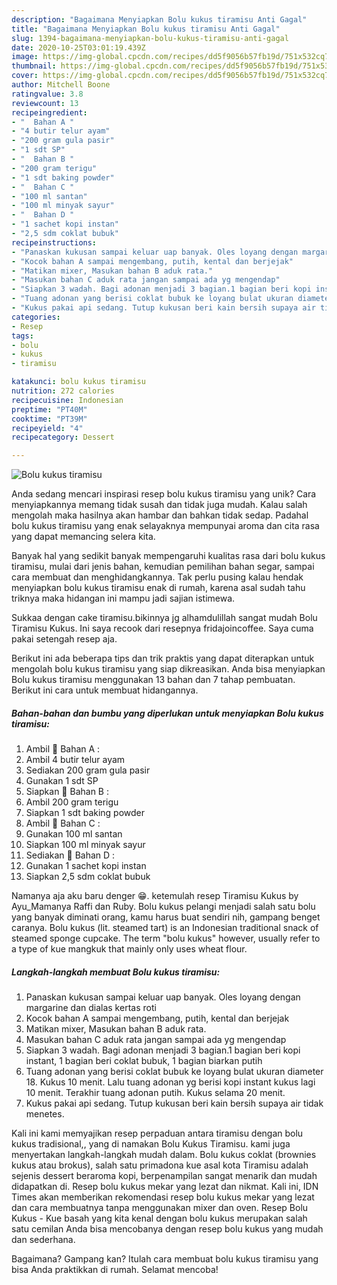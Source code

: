 ```yaml
---
description: "Bagaimana Menyiapkan Bolu kukus tiramisu Anti Gagal"
title: "Bagaimana Menyiapkan Bolu kukus tiramisu Anti Gagal"
slug: 1394-bagaimana-menyiapkan-bolu-kukus-tiramisu-anti-gagal
date: 2020-10-25T03:01:19.439Z
image: https://img-global.cpcdn.com/recipes/dd5f9056b57fb19d/751x532cq70/bolu-kukus-tiramisu-foto-resep-utama.jpg
thumbnail: https://img-global.cpcdn.com/recipes/dd5f9056b57fb19d/751x532cq70/bolu-kukus-tiramisu-foto-resep-utama.jpg
cover: https://img-global.cpcdn.com/recipes/dd5f9056b57fb19d/751x532cq70/bolu-kukus-tiramisu-foto-resep-utama.jpg
author: Mitchell Boone
ratingvalue: 3.8
reviewcount: 13
recipeingredient:
- "  Bahan A "
- "4 butir telur ayam"
- "200 gram gula pasir"
- "1 sdt SP"
- "  Bahan B "
- "200 gram terigu"
- "1 sdt baking powder"
- "  Bahan C "
- "100 ml santan"
- "100 ml minyak sayur"
- "  Bahan D "
- "1 sachet kopi instan"
- "2,5 sdm coklat bubuk"
recipeinstructions:
- "Panaskan kukusan sampai keluar uap banyak. Oles loyang dengan margarine dan dialas kertas roti"
- "Kocok bahan A sampai mengembang, putih, kental dan berjejak"
- "Matikan mixer, Masukan bahan B aduk rata."
- "Masukan bahan C aduk rata jangan sampai ada yg mengendap"
- "Siapkan 3 wadah. Bagi adonan menjadi 3 bagian.1 bagian beri kopi instant, 1 bagian beri coklat bubuk, 1 bagian biarkan putih"
- "Tuang adonan yang berisi coklat bubuk ke loyang bulat ukuran diameter 18. Kukus 10 menit. Lalu tuang adonan yg berisi kopi instant kukus lagi 10 menit. Terakhir tuang adonan putih. Kukus selama 20 menit."
- "Kukus pakai api sedang. Tutup kukusan beri kain bersih supaya air tidak menetes."
categories:
- Resep
tags:
- bolu
- kukus
- tiramisu

katakunci: bolu kukus tiramisu 
nutrition: 272 calories
recipecuisine: Indonesian
preptime: "PT40M"
cooktime: "PT39M"
recipeyield: "4"
recipecategory: Dessert

---
```



![Bolu kukus tiramisu](https://img-global.cpcdn.com/recipes/dd5f9056b57fb19d/751x532cq70/bolu-kukus-tiramisu-foto-resep-utama.jpg)

Anda sedang mencari inspirasi resep bolu kukus tiramisu yang unik? Cara menyiapkannya memang tidak susah dan tidak juga mudah. Kalau salah mengolah maka hasilnya akan hambar dan bahkan tidak sedap. Padahal bolu kukus tiramisu yang enak selayaknya mempunyai aroma dan cita rasa yang dapat memancing selera kita.

Banyak hal yang sedikit banyak mempengaruhi kualitas rasa dari bolu kukus tiramisu, mulai dari jenis bahan, kemudian pemilihan bahan segar, sampai cara membuat dan menghidangkannya. Tak perlu pusing kalau hendak menyiapkan bolu kukus tiramisu enak di rumah, karena asal sudah tahu triknya maka hidangan ini mampu jadi sajian istimewa.

Sukkaa dengan cake tiramisu.bikinnya jg alhamdulillah sangat mudah Bolu Tiramisu Kukus. Ini saya recook dari resepnya fridajoincoffee. Saya cuma pakai setengah resep aja.


Berikut ini ada beberapa tips dan trik praktis yang dapat diterapkan untuk mengolah bolu kukus tiramisu yang siap dikreasikan. Anda bisa menyiapkan Bolu kukus tiramisu menggunakan 13 bahan dan 7 tahap pembuatan. Berikut ini cara untuk membuat hidangannya.

<!--inarticleads1-->

##### Bahan-bahan dan bumbu yang diperlukan untuk menyiapkan Bolu kukus tiramisu:

1. Ambil  🍰 Bahan A :
1. Ambil 4 butir telur ayam
1. Sediakan 200 gram gula pasir
1. Gunakan 1 sdt SP
1. Siapkan  🍰 Bahan B :
1. Ambil 200 gram terigu
1. Siapkan 1 sdt baking powder
1. Ambil  🍰 Bahan C :
1. Gunakan 100 ml santan
1. Siapkan 100 ml minyak sayur
1. Sediakan  🍰 Bahan D :
1. Gunakan 1 sachet kopi instan
1. Siapkan 2,5 sdm coklat bubuk


Namanya aja aku baru denger 😁. ketemulah resep Tiramisu Kukus by Ayu_Mamanya Raffi dan Ruby. Bolu kukus pelangi menjadi salah satu bolu yang banyak diminati orang, kamu harus buat sendiri nih, gampang benget caranya. Bolu kukus (lit. steamed tart) is an Indonesian traditional snack of steamed sponge cupcake. The term &#34;bolu kukus&#34; however, usually refer to a type of kue mangkuk that mainly only uses wheat flour. 

<!--inarticleads2-->

##### Langkah-langkah membuat Bolu kukus tiramisu:

1. Panaskan kukusan sampai keluar uap banyak. Oles loyang dengan margarine dan dialas kertas roti
1. Kocok bahan A sampai mengembang, putih, kental dan berjejak
1. Matikan mixer, Masukan bahan B aduk rata.
1. Masukan bahan C aduk rata jangan sampai ada yg mengendap
1. Siapkan 3 wadah. Bagi adonan menjadi 3 bagian.1 bagian beri kopi instant, 1 bagian beri coklat bubuk, 1 bagian biarkan putih
1. Tuang adonan yang berisi coklat bubuk ke loyang bulat ukuran diameter 18. Kukus 10 menit. Lalu tuang adonan yg berisi kopi instant kukus lagi 10 menit. Terakhir tuang adonan putih. Kukus selama 20 menit.
1. Kukus pakai api sedang. Tutup kukusan beri kain bersih supaya air tidak menetes.


Kali ini kami memyajikan resep perpaduan antara tiramisu dengan bolu kukus tradisional,, yang di namakan Bolu Kukus Tiramisu. kami juga menyertakan langkah-langkah mudah dalam. Bolu kukus coklat (brownies kukus atau brokus), salah satu primadona kue asal kota Tiramisu adalah sejenis dessert beraroma kopi, berpenampilan sangat menarik dan mudah didapatkan di. Resep bolu kukus mekar yang lezat dan nikmat. Kali ini, IDN Times akan memberikan rekomendasi resep bolu kukus mekar yang lezat dan cara membuatnya tanpa menggunakan mixer dan oven. Resep Bolu Kukus - Kue basah yang kita kenal dengan bolu kukus merupakan salah satu cemilan Anda bisa mencobanya dengan resep bolu kukus yang mudah dan sederhana. 

Bagaimana? Gampang kan? Itulah cara membuat bolu kukus tiramisu yang bisa Anda praktikkan di rumah. Selamat mencoba!
